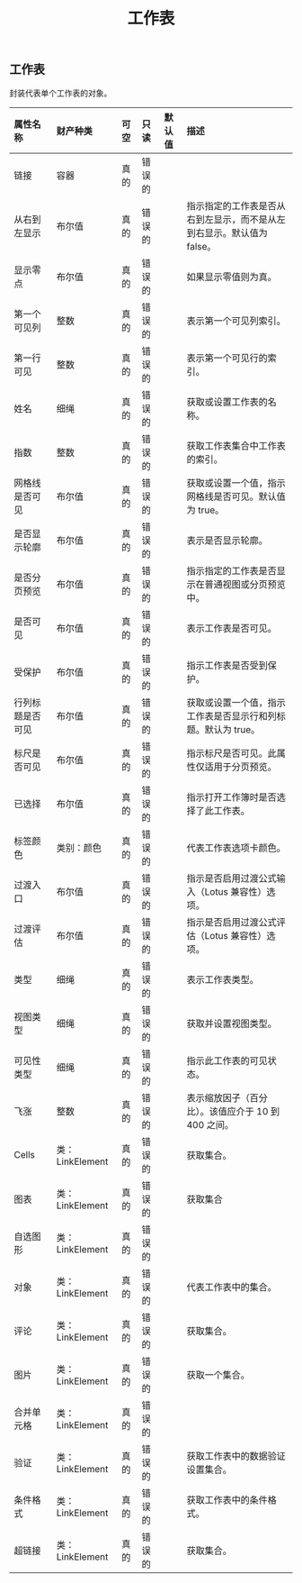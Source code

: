 ﻿---
title: 工作表
second_title: Aspose.Cells Cloud Documen
type: docs
url: /zh/specification/model/worksheet/
description: Aspose.Cells 云模型规范：工作表。轻松处理 Excel 和其他电子表格文档，具有打开、生成、编辑、拆分、合并、比较和转换等功能
kwords: Excel，Office，电子表格，云 REST API，工作表
weight: 50
---
## **工作表**

封装代表单个工作表的对象。

|属性名称|财产种类|可空|只读|默认值|描述|
|:- |:- |:- |:- |:- |:- |
|链接|容器|真的|错误的|||
|从右到左显示|布尔值|真的|错误的||指示指定的工作表是否从右到左显示，而不是从左到右显示。默认值为 false。|
|显示零点|布尔值|真的|错误的||如果显示零值则为真。|
|第一个可见列|整数|真的|错误的||表示第一个可见列索引。|
|第一行可见|整数|真的|错误的||表示第一个可见行的索引。|
|姓名|细绳|真的|错误的||获取或设置工作表的名称。|
|指数|整数|真的|错误的||获取工作表集合中工作表的索引。|
|网格线是否可见|布尔值|真的|错误的||获取或设置一个值，指示网格线是否可见。默认值为 true。|
|是否显示轮廓|布尔值|真的|错误的||表示是否显示轮廓。|
|是否分页预览|布尔值|真的|错误的||指示指定的工作表是否显示在普通视图或分页预览中。|
|是否可见|布尔值|真的|错误的||表示工作表是否可见。|
|受保护|布尔值|真的|错误的||指示工作表是否受到保护。|
|行列标题是否可见|布尔值|真的|错误的||获取或设置一个值，指示工作表是否显示行和列标题。默认为 true。|
|标尺是否可见|布尔值|真的|错误的||指示标尺是否可见。此属性仅适用于分页预览。|
|已选择|布尔值|真的|错误的||指示打开工作簿时是否选择了此工作表。|
|标签颜色|类别：颜色|真的|错误的||代表工作表选项卡颜色。|
|过渡入口|布尔值|真的|错误的||指示是否启用过渡公式输入（Lotus 兼容性）选项。|
|过渡评估|布尔值|真的|错误的||指示是否启用过渡公式评估（Lotus 兼容性）选项。|
|类型|细绳|真的|错误的||表示工作表类型。|
|视图类型|细绳|真的|错误的||获取并设置视图类型。|
|可见性类型|细绳|真的|错误的||指示此工作表的可见状态。|
|飞涨|整数|真的|错误的||表示缩放因子（百分比）。该值应介于 10 到 400 之间。|
|Cells |类：LinkElement|真的|错误的||获取集合。|
|图表|类：LinkElement|真的|错误的||获取集合|
|自选图形|类：LinkElement|真的|错误的|||
|对象|类：LinkElement|真的|错误的||代表工作表中的集合。|
|评论|类：LinkElement|真的|错误的||获取集合。|
|图片|类：LinkElement|真的|错误的||获取一个集合。|
|合并单元格|类：LinkElement|真的|错误的|||
|验证|类：LinkElement|真的|错误的||获取工作表中的数据验证设置集合。|
|条件格式|类：LinkElement|真的|错误的||获取工作表中的条件格式。|
|超链接|类：LinkElement|真的|错误的||获取集合。|

